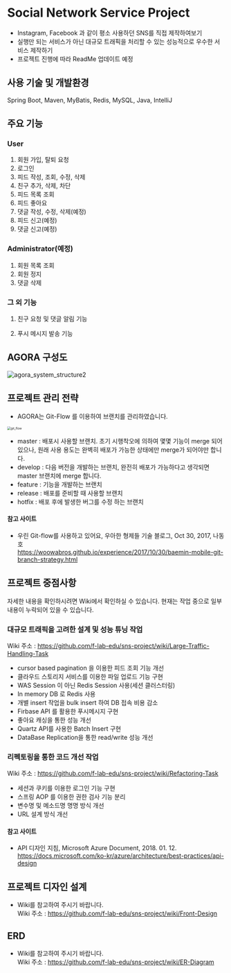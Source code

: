 # Social Network Service Project

* Instagram, Facebook 과 같이 평소 사용하던 SNS를 직접 제작하여보기
* 실행만 되는 서비스가 아닌 대규모 트래픽을 처리할 수 있는 성능적으로 우수한 서비스 제작하기
* 프로젝트 진행에 따라 ReadMe 업데이트 예정  


## 사용 기술 및 개발환경

Spring Boot, Maven, MyBatis, Redis, MySQL, Java, IntelliJ  


## 주요 기능

### User

1. 회원 가입, 탈퇴 요청
2. 로그인 
3. 피드 작성, 조회, 수정, 삭제
4. 친구 추가, 삭제, 차단
5. 피드 목록 조회
6. 피드 좋아요 
7. 댓글 작성, 수정, 삭제(예정)
8. 피드 신고(예정)
9. 댓글 신고(예정)

### Administrator(예정)

1. 회원 목록 조회
2. 회원 정지
3. 댓글 삭제

### 그 외 기능

1. 친구 요청 및 댓글 알림 기능

2. 푸시 메시지 발송 기능


## AGORA 구성도

![agora_system_structure2](https://user-images.githubusercontent.com/54772162/84670161-b5cc2e80-af60-11ea-9fc6-90f23a61f676.PNG)


## 프로젝트 관리 전략

* AGORA는 Git-Flow 를 이용하여 브랜치를 관리하였습니다.

<img src="https://user-images.githubusercontent.com/54772162/84594283-2a816900-ae8c-11ea-9e88-0c1c7e4709a4.png" alt="git_flow" style="zoom:50%;" />

* master : 배포시 사용할 브랜치. 초기 시행착오에 의하여 몇몇 기능이 merge 되어 있으나, 
           원래 사용 용도는 완벽히 배포가 가능한 상태에만 merge가 되어야만 합니다.
* develop : 다음 버전을 개발하는 브랜치, 완전히 배포가 가능하다고 생각되면 master 브랜치에 merge 합니다.
* feature : 기능을 개발하는 브랜치
* release : 배포를 준비할 때 사용할 브랜치
* hotfix : 배포 후에 발생한 버그를 수정 하는 브랜치

#### 참고 사이트

* 우린 Git-flow를 사용하고 있어요, 우아한 형제들 기술 블로그, Oct 30, 2017, 나동호  
  https://woowabros.github.io/experience/2017/10/30/baemin-mobile-git-branch-strategy.html


## 프로젝트 중점사항

자세한 내용을 확인하시려면 Wiki에서 확인하실 수 있습니다.
현재는 작업 중으로 일부 내용이 누락되어 있을 수 있습니다.

### 대규모 트래픽을 고려한 설계 및 성능 튜닝 작업

Wiki 주소 : https://github.com/f-lab-edu/sns-project/wiki/Large-Traffic-Handling-Task

* cursor based pagination 을 이용한 피드 조회 기능 개선
* 클라우드 스토리지 서비스를 이용한 파일 업로드 기능 구현
* WAS Session 이 아닌 Redis Session 사용(세션 클러스터링)
* In memory DB 로 Redis 사용
* 개별 insert 작업을 bulk insert 하여 DB 접속 비용 감소
* Firbase API 를 활용한 푸시메시지 구현
* 좋아요 캐싱을 통한 성능 개선
* Quartz API를 사용한 Batch Insert 구현
* DataBase Replication을 통한 read/write 성능 개선

### 리펙토링을 통한 코드 개선 작업

Wiki 주소 : https://github.com/f-lab-edu/sns-project/wiki/Refactoring-Task

* 세션과 쿠키를 이용한 로그인 기능 구현
* 스프링 AOP 를 이용한 권한 검사 기능 분리
* 변수명 및 메소드명 명명 방식 개선
* URL 설계 방식 개선

#### 참고 사이트

* API 디자인 지침, Microsoft Azure Document, 2018. 01. 12.  
https://docs.microsoft.com/ko-kr/azure/architecture/best-practices/api-design


## 프로젝트 디자인 설계

* Wiki를 참고하여 주시기 바랍니다.  
Wiki 주소 : https://github.com/f-lab-edu/sns-project/wiki/Front-Design


## ERD

* Wiki를 참고하여 주시기 바랍니다.  
Wiki 주소 : https://github.com/f-lab-edu/sns-project/wiki/ER-Diagram

